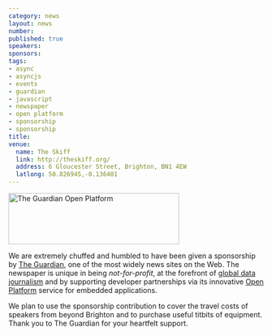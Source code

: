 ```yaml
--- 
category: news
layout: news
number: 
published: true
speakers: 
sponsors: 
tags: 
- async
- asyncjs
- events
- guardian
- javascript
- newspaper
- open platform
- sponsorship
- sponsorship
title: 
venue: 
  name: The Skiff
  link: http://theskiff.org/
  address: 6 Gloucester Street, Brighton, BN1 4EW
  latlong: 50.826945,-0.136401
---
```

<img src="http://asyncjs.com/wp/wp-content/uploads/2011/01/guardian-open-platform.png" alt="The Guardian Open Platform" title="The Guardian Open Platform" width="336" height="101" />

We are extremely chuffed and humbled to have been given a sponsorship by <a href="http://www.guardian.co.uk">The Guardian</a>, one of the most widely news sites on the Web. The newspaper is unique in being <em>not-for-profit</em>, at the forefront of <a href="http://www.guardian.co.uk/data">global data journalism</a> and by supporting developer partnerships via its innovative <a href="http://www.guardian.co.uk/open-platform">Open Platform</a> service for embedded applications.

We plan to use the sponsorship contribution to cover the travel costs of speakers from beyond Brighton and to purchase useful titbits of equipment. Thank you to The Guardian for your heartfelt support.
